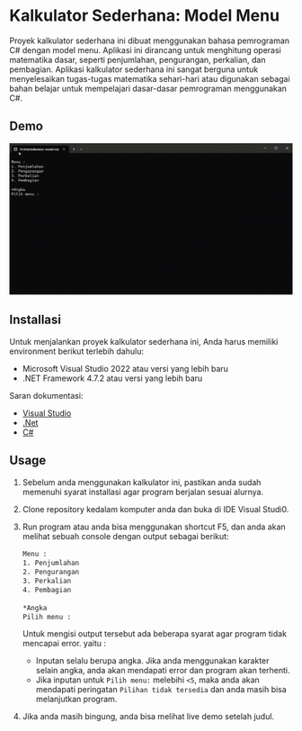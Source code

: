 # Kalkulator Sederhana: Model Menu
Proyek kalkulator sederhana ini dibuat menggunakan bahasa pemrograman C# dengan model menu. Aplikasi ini dirancang untuk menghitung operasi matematika dasar, seperti penjumlahan, pengurangan, perkalian, dan pembagian. Aplikasi kalkulator sederhana ini sangat berguna untuk menyelesaikan tugas-tugas matematika sehari-hari atau digunakan sebagai bahan belajar untuk mempelajari dasar-dasar pemrograman menggunakan C#. 

## Demo
![](https://github.com/sulthonaw/kalkulator-model-menu/blob/main/assets/D__titip_kalkulator-model-menu_bin_Debug_net7.0_KalkulatorSederhanaCase1.exe-2023-03-20-10-59-41.gif)

## Installasi 
Untuk menjalankan proyek kalkulator sederhana ini, Anda harus memiliki environment berikut terlebih dahulu:
- Microsoft Visual Studio 2022 atau versi yang lebih baru
- .NET Framework 4.7.2 atau versi yang lebih baru

Saran dokumentasi:
- [Visual Studio](https://visualstudio.microsoft.com/)
- [.Net](https://dotnet.microsoft.com/en-us/)
- [C#](https://learn.microsoft.com/en-us/dotnet/csharp/)

## Usage
1. Sebelum anda menggunakan kalkulator ini, pastikan anda sudah memenuhi syarat installasi agar program berjalan sesuai alurnya.
2. Clone repository kedalam komputer anda dan buka di IDE Visual Studi0.
3. Run program atau anda bisa menggunakan shortcut F5, dan anda akan melihat sebuah console dengan output sebagai berikut:

    ```
    Menu :
    1. Penjumlahan 
    2. Pengurangan 
    3. Perkalian   
    4. Pembagian   

    *Angka       
    Pilih menu : 
    ```
    
    Untuk mengisi output tersebut ada beberapa syarat agar program tidak mencapai error. yaitu :
    - Inputan selalu berupa angka. Jika anda menggunakan karakter selain angka, anda akan mendapati error dan program akan terhenti.
    - Jika inputan untuk `Pilih menu:` melebihi `<5`, maka anda akan mendapati peringatan `Pilihan tidak tersedia` dan anda masih bisa melanjutkan program.
4. Jika anda masih bingung, anda bisa melihat live demo setelah judul.
